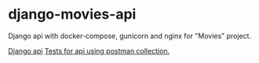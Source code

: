 # django-movies-api
Django api with docker-compose, gunicorn and nginx for "Movies" project.

[Django api](../blob/master/LICENSE)
[Tests for api using postman collection.](../blob/master/LICENSE)